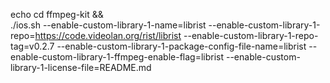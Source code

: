 echo 
cd ffmpeg-kit &&\
./ios.sh  --enable-custom-library-1-name=librist --enable-custom-library-1-repo=https://code.videolan.org/rist/librist  --enable-custom-library-1-repo-tag=v0.2.7 --enable-custom-library-1-package-config-file-name=librist --enable-custom-library-1-ffmpeg-enable-flag=librist --enable-custom-library-1-license-file=README.md
